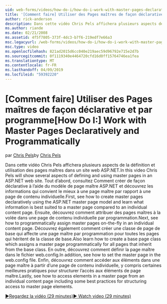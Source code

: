 ```yaml
---
uid: web-forms/videos/how-do-i/how-do-i-work-with-master-pages-declaratively-and-programmatically
title: '[Comment faire] Utiliser des Pages maîtres de façon déclarative et par programme | Microsoft Docs'
author: rick-anderson
description: Dans cette vidéo Chris Pels affichera plusieurs aspects de la définition et utilisation des pages maîtres dans un site web ASP.NET. Tout d’abord, consultez Comment créer des pages maîtres declarati...
ms.author: riande
ms.date: 02/21/2008
ms.assetid: 4f5f7805-373f-4dc3-b7f6-219edf7e66a3
msc.legacyurl: /web-forms/videos/how-do-i/how-do-i-work-with-master-pages-declaratively-and-programmatically
msc.type: video
ms.openlocfilehash: 821ad2015d6cc040e219aec59d96792e715e2d7b
ms.sourcegitcommit: 0f1119340e4464720cfd16d0ff15764746ea1fea
ms.translationtype: MT
ms.contentlocale: fr-FR
ms.lasthandoff: 04/09/2019
ms.locfileid: "59392220"
---
```

# <a name="how-do-i-work-with-master-pages-declaratively-and-programmatically"></a><span data-ttu-id="efec0-104">[Comment faire] Utiliser des Pages maîtres de façon déclarative et par programme</span><span class="sxs-lookup"><span data-stu-id="efec0-104">[How Do I:] Work with Master Pages Declaratively and Programmatically</span></span>

<span data-ttu-id="efec0-105">par [Chris Pels](https://twitter.com/chrispels)</span><span class="sxs-lookup"><span data-stu-id="efec0-105">by [Chris Pels](https://twitter.com/chrispels)</span></span>

<span data-ttu-id="efec0-106">Dans cette vidéo Chris Pels affichera plusieurs aspects de la définition et utilisation des pages maîtres dans un site web ASP.NET.</span><span class="sxs-lookup"><span data-stu-id="efec0-106">In this video Chris Pels will show several aspects of defining and using master pages in an ASP.NET web site.</span></span> <span data-ttu-id="efec0-107">Tout d’abord, consultez Comment créer de façon déclarative à l’aide du modèle de page maître ASP.NET et découvrez les informations qui convient le mieux à une page maître par rapport à une page de contenu individuelle.</span><span class="sxs-lookup"><span data-stu-id="efec0-107">First, see how to create master pages declaratively using the ASP.NET master page model and learn what information is best suited to a master page compared to an individual content page.</span></span> <span data-ttu-id="efec0-108">Ensuite, découvrez comment attribuer des pages maîtres à la volée dans une page de contenu individuelle par programmation.</span><span class="sxs-lookup"><span data-stu-id="efec0-108">Next, see how to programmatically assign master pages on-the-fly in an individual content page.</span></span> <span data-ttu-id="efec0-109">Découvrez également comment créer une classe de page de base qui affecte une page maître par programmation pour toutes les pages qui héritent de la classe de base.</span><span class="sxs-lookup"><span data-stu-id="efec0-109">Also learn how to create a base page class which assigns a master page programmatically for all pages that inherit from the base class.</span></span> <span data-ttu-id="efec0-110">En outre, découvrez comment définir la page maître dans le fichier web.config.</span><span class="sxs-lookup"><span data-stu-id="efec0-110">In addition, see how to set the master page in the web.config file.</span></span> <span data-ttu-id="efec0-111">Enfin, découvrez comment accéder aux éléments dans une page maître à partir d’une page de contenu individuelle, y compris certaines meilleures pratiques pour structurer l’accès aux éléments de page maître.</span><span class="sxs-lookup"><span data-stu-id="efec0-111">Lastly, see how to access elements in a master page from an individual content page including some best practices for structuring access to master page elements.</span></span>

[<span data-ttu-id="efec0-112">&#9654;Regardez la vidéo (29 minutes)</span><span class="sxs-lookup"><span data-stu-id="efec0-112">&#9654; Watch video (29 minutes)</span></span>](https://channel9.msdn.com/Blogs/ASP-NET-Site-Videos/how-do-i-work-with-master-pages-declaratively-and-programmatically)
